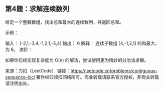 ## 第4题：求解连续数列
给定一个整数数组，找出总和最大的连续数列，并返回总和。

示例：

输入： [-2,1,-3,4,-1,2,1,-5,4]
输出： 6
解释： 连续子数组 [4,-1,2,1] 的和最大，为 6。
进阶：

如果你已经实现复杂度为 O(n) 的解法，尝试使用更为精妙的分治法求解。

来源：力扣（LeetCode）
链接：https://leetcode.cn/problems/contiguous-sequence-lcci
著作权归领扣网络所有。商业转载请联系官方授权，非商业转载请注明出处。